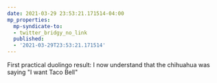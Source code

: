 ```yaml
---
date: 2021-03-29 23:53:21.171514-04:00
mp_properties:
  mp-syndicate-to:
  - twitter_bridgy_no_link
  published:
  - '2021-03-29T23:53:21.171514'
---
```


First practical duolingo result: I now understand that the chihuahua was saying "I want Taco Bell"